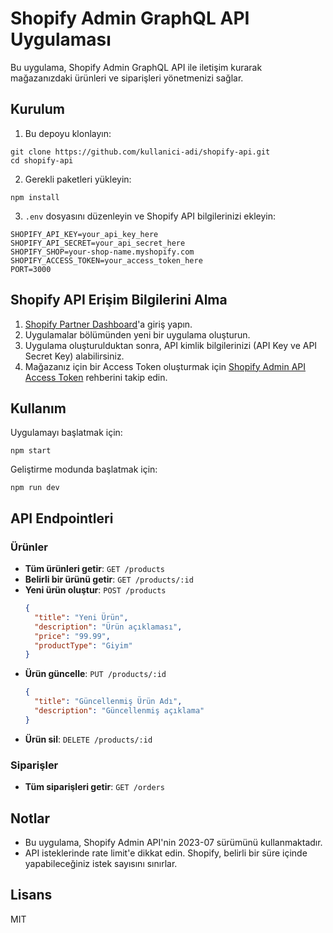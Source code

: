 # Shopify Admin GraphQL API Uygulaması

Bu uygulama, Shopify Admin GraphQL API ile iletişim kurarak mağazanızdaki ürünleri ve siparişleri yönetmenizi sağlar.

## Kurulum

1. Bu depoyu klonlayın:
```
git clone https://github.com/kullanici-adi/shopify-api.git
cd shopify-api
```

2. Gerekli paketleri yükleyin:
```
npm install
```

3. `.env` dosyasını düzenleyin ve Shopify API bilgilerinizi ekleyin:
```
SHOPIFY_API_KEY=your_api_key_here
SHOPIFY_API_SECRET=your_api_secret_here
SHOPIFY_SHOP=your-shop-name.myshopify.com
SHOPIFY_ACCESS_TOKEN=your_access_token_here
PORT=3000
```

## Shopify API Erişim Bilgilerini Alma

1. [Shopify Partner Dashboard](https://partners.shopify.com/)'a giriş yapın.
2. Uygulamalar bölümünden yeni bir uygulama oluşturun.
3. Uygulama oluşturulduktan sonra, API kimlik bilgilerinizi (API Key ve API Secret Key) alabilirsiniz.
4. Mağazanız için bir Access Token oluşturmak için [Shopify Admin API Access Token](https://shopify.dev/tutorials/create-a-custom-app) rehberini takip edin.

## Kullanım

Uygulamayı başlatmak için:
```
npm start
```

Geliştirme modunda başlatmak için:
```
npm run dev
```

## API Endpointleri

### Ürünler

- **Tüm ürünleri getir**: `GET /products`
- **Belirli bir ürünü getir**: `GET /products/:id`
- **Yeni ürün oluştur**: `POST /products`
  ```json
  {
    "title": "Yeni Ürün",
    "description": "Ürün açıklaması",
    "price": "99.99",
    "productType": "Giyim"
  }
  ```
- **Ürün güncelle**: `PUT /products/:id`
  ```json
  {
    "title": "Güncellenmiş Ürün Adı",
    "description": "Güncellenmiş açıklama"
  }
  ```
- **Ürün sil**: `DELETE /products/:id`

### Siparişler

- **Tüm siparişleri getir**: `GET /orders`

## Notlar

- Bu uygulama, Shopify Admin API'nin 2023-07 sürümünü kullanmaktadır.
- API isteklerinde rate limit'e dikkat edin. Shopify, belirli bir süre içinde yapabileceğiniz istek sayısını sınırlar.

## Lisans

MIT 